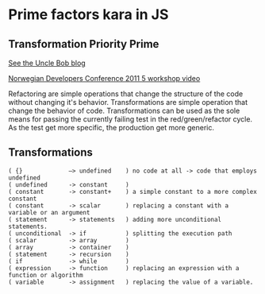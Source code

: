 # Prime factors kara in JS
## Transformation Priority Prime

[See the Uncle Bob blog](https://8thlight.com/blog/uncle-bob/2013/05/27/TheTransformationPriorityPremise.html)

[Norwegian Developers Conference 2011 5 workshop video](https://www.youtube.com/watch?v=B93QezwTQpI)

Refactoring are simple operations that change the structure of the code without changing it's behavior.
Transformations are simple operation that change the behavior of code.
Transformations can be used as the sole means for passing the currently failing test in the red/green/refactor cycle. 
As the test get more specific, the production get more generic.

## Transformations

    ( {}             –> undefined    ) no code at all -> code that employs undefined
    ( undefined      -> constant     )
    ( constant       -> constant+    ) a simple constant to a more complex constant
    ( constant       -> scalar       ) replacing a constant with a variable or an argument
    ( statement      -> statements   ) adding more unconditional statements.
    ( unconditional  -> if           ) splitting the execution path
    ( scalar         -> array        )
    ( array          -> container    )
    ( statement      -> recursion    )
    ( if             -> while        )
    ( expression     -> function     ) replacing an expression with a function or algorithm
    ( variable       -> assignment   ) replacing the value of a variable.


